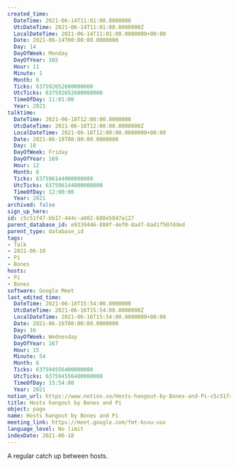 ```yaml
---
created_time:
  DateTime: 2021-06-14T11:01:00.0000000
  UtcDateTime: 2021-06-14T11:01:00.0000000Z
  LocalDateTime: 2021-06-14T11:01:00.0000000+00:00
  Date: 2021-06-14T00:00:00.0000000
  Day: 14
  DayOfWeek: Monday
  DayOfYear: 165
  Hour: 11
  Minute: 1
  Month: 6
  Ticks: 637592652600000000
  UtcTicks: 637592652600000000
  TimeOfDay: 11:01:00
  Year: 2021
talktime:
  DateTime: 2021-06-18T12:00:00.0000000
  UtcDateTime: 2021-06-18T12:00:00.0000000Z
  LocalDateTime: 2021-06-18T12:00:00.0000000+00:00
  Date: 2021-06-18T00:00:00.0000000
  Day: 18
  DayOfWeek: Friday
  DayOfYear: 169
  Hour: 12
  Month: 6
  Ticks: 637596144000000000
  UtcTicks: 637596144000000000
  TimeOfDay: 12:00:00
  Year: 2021
archived: false
sign_up_here: 
id: c5c51f47-bb17-444c-a802-688e5847a127
parent_database_id: e9339446-880f-4ef0-8ad7-8ad1f507dded
parent_type: database_id
tags:
- Talk
- 2021-06-18
- Pi
- Bones
hosts:
- Pi
- Bones
software: Google Meet
last_edited_time:
  DateTime: 2021-06-16T15:54:00.0000000
  UtcDateTime: 2021-06-16T15:54:00.0000000Z
  LocalDateTime: 2021-06-16T15:54:00.0000000+00:00
  Date: 2021-06-16T00:00:00.0000000
  Day: 16
  DayOfWeek: Wednesday
  DayOfYear: 167
  Hour: 15
  Minute: 54
  Month: 6
  Ticks: 637594556400000000
  UtcTicks: 637594556400000000
  TimeOfDay: 15:54:00
  Year: 2021
notion_url: https://www.notion.so/Hosts-hangout-by-Bones-and-Pi-c5c51f47bb17444ca802688e5847a127
title: Hosts hangout by Bones and Pi
object: page
name: Hosts hangout by Bones and Pi
meeting_link: https://meet.google.com/fmt-ksxu-uuv
language_level: No limit
indexDate: 2021-06-18
---
```


A regular catch up between hosts.


